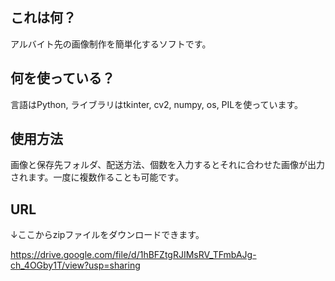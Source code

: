 ## これは何？

アルバイト先の画像制作を簡単化するソフトです。

## 何を使っている？

言語はPython, ライブラリはtkinter, cv2, numpy, os, PILを使っています。

## 使用方法

画像と保存先フォルダ、配送方法、個数を入力するとそれに合わせた画像が出力されます。一度に複数作ることも可能です。

## URL

↓ここからzipファイルをダウンロードできます。

https://drive.google.com/file/d/1hBFZtgRJIMsRV_TFmbAJg-ch_4OGby1T/view?usp=sharing
